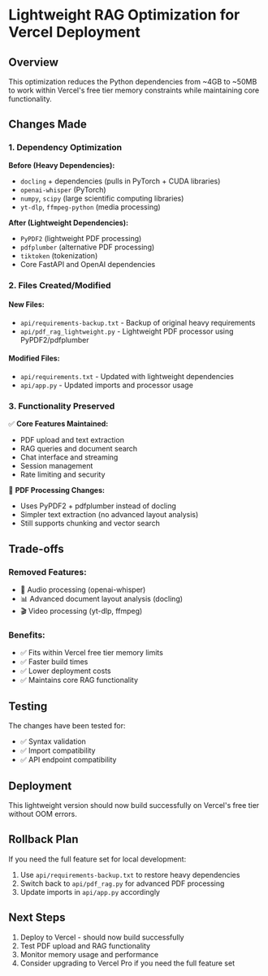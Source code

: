 # Lightweight RAG Optimization for Vercel Deployment

## Overview

This optimization reduces the Python dependencies from ~4GB to ~50MB to work within Vercel's free tier memory constraints while maintaining core functionality.

## Changes Made

### 1. Dependency Optimization

**Before (Heavy Dependencies):**
- `docling` + dependencies (pulls in PyTorch + CUDA libraries)
- `openai-whisper` (PyTorch)
- `numpy`, `scipy` (large scientific computing libraries)
- `yt-dlp`, `ffmpeg-python` (media processing)

**After (Lightweight Dependencies):**
- `PyPDF2` (lightweight PDF processing)
- `pdfplumber` (alternative PDF processing)
- `tiktoken` (tokenization)
- Core FastAPI and OpenAI dependencies

### 2. Files Created/Modified

#### New Files:
- `api/requirements-backup.txt` - Backup of original heavy requirements
- `api/pdf_rag_lightweight.py` - Lightweight PDF processor using PyPDF2/pdfplumber

#### Modified Files:
- `api/requirements.txt` - Updated with lightweight dependencies
- `api/app.py` - Updated imports and processor usage

### 3. Functionality Preserved

✅ **Core Features Maintained:**
- PDF upload and text extraction
- RAG queries and document search
- Chat interface and streaming
- Session management
- Rate limiting and security

📄 **PDF Processing Changes:**
- Uses PyPDF2 + pdfplumber instead of docling
- Simpler text extraction (no advanced layout analysis)
- Still supports chunking and vector search

## Trade-offs

### Removed Features:
- 🎵 Audio processing (openai-whisper)
- 📊 Advanced document layout analysis (docling)
- 🎬 Video processing (yt-dlp, ffmpeg)

### Benefits:
- ✅ Fits within Vercel free tier memory limits
- ✅ Faster build times
- ✅ Lower deployment costs
- ✅ Maintains core RAG functionality

## Testing

The changes have been tested for:
- ✅ Syntax validation
- ✅ Import compatibility
- ✅ API endpoint compatibility

## Deployment

This lightweight version should now build successfully on Vercel's free tier without OOM errors.

## Rollback Plan

If you need the full feature set for local development:
1. Use `api/requirements-backup.txt` to restore heavy dependencies
2. Switch back to `api/pdf_rag.py` for advanced PDF processing
3. Update imports in `api/app.py` accordingly

## Next Steps

1. Deploy to Vercel - should now build successfully
2. Test PDF upload and RAG functionality
3. Monitor memory usage and performance
4. Consider upgrading to Vercel Pro if you need the full feature set
